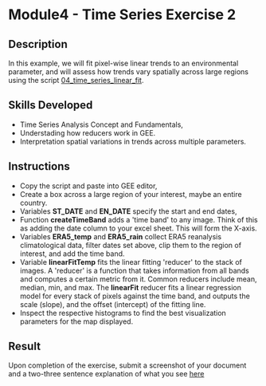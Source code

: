 # Module4 - Time Series Exercise 2

## Description
In this example, we will fit pixel-wise linear trends to an environmental parameter, and will assess how trends vary spatially across large regions using the script [04_time_series_linear_fit](https://github.com/ecodynlab/GALUP/wiki/Scripts#04_time_series_linear_fit).

## Skills Developed
- Time Series Analysis Concept and Fundamentals,
- Understading how reducers work in GEE.
- Interpretation spatial variations in trends across multiple parameters.

## Instructions
- Copy the script and paste into GEE editor,
- Create a box across a large region of your interest, maybe an entire country.
- Variables **ST_DATE** and **EN_DATE** specify the start and end dates,
- Function **createTimeBand** adds a 'time band' to any image. Think of this as adding the date column to your excel sheet. This will form the X-axis.
- Variables **ERA5_temp** and **ERA5_rain** collect ERA5 reanalysis climatological data, filter dates set above, clip them to the region of interest, and add the time band.
- Variable **linearFitTemp** fits the linear fitting 'reducer' to the stack of images. A 'reducer' is a function that takes information from all bands and computes a certain metric from it. Common reducers include mean, median, min, and max. The **linearFit** reducer fits a linear regression model for every stack of pixels against the time band, and outputs the scale (slope), and the offset (intercept) of the fitting line.
- Inspect the respective histograms to find the best visualization parameters for the map displayed.

## Result
Upon completion of the exercise, submit a screenshot of your document and a two-three sentence explanation of what you see [here](https://github.com/SERVIR-WA/GALUP/issues/new?assignees=&labels=Exercise_W4M1&template=w4m1-exercise2-submission.md&title=Module+1+Exercise+2+%5Breplace+with+your+name%5D)
